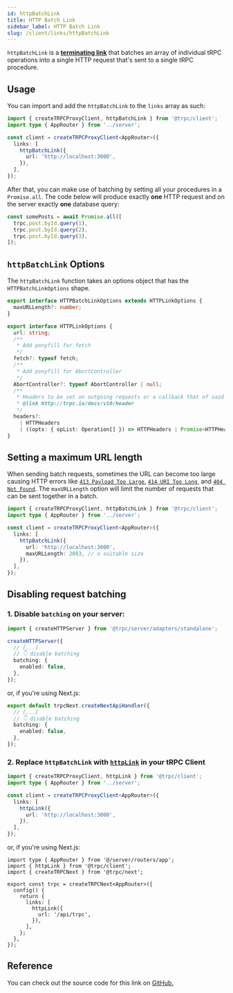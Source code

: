 ```yaml
---
id: httpBatchLink
title: HTTP Batch Link
sidebar_label: HTTP Batch Link
slug: /client/links/httpBatchLink
---
```


`httpBatchLink` is a [**terminating link**](./overview.md#the-terminating-link) that batches an array of individual tRPC operations into a single HTTP request that's sent to a single tRPC procedure.

## Usage

You can import and add the `httpBatchLink` to the `links` array as such:

```ts title="client/index.ts"
import { createTRPCProxyClient, httpBatchLink } from '@trpc/client';
import type { AppRouter } from '../server';

const client = createTRPCProxyClient<AppRouter>({
  links: [
    httpBatchLink({
      url: 'http://localhost:3000',
    }),
  ],
});
```

After that, you can make use of batching by setting all your procedures in a `Promise.all`. The code below will produce exactly **one** HTTP request and on the server exactly **one** database query:

```ts
const somePosts = await Promise.all([
  trpc.post.byId.query(1),
  trpc.post.byId.query(2),
  trpc.post.byId.query(3),
]);
```

## `httpBatchLink` Options

The `httpBatchLink` function takes an options object that has the `HTTPBatchLinkOptions` shape.

```ts
export interface HTTPBatchLinkOptions extends HTTPLinkOptions {
  maxURLLength?: number;
}

export interface HTTPLinkOptions {
  url: string;
  /**
   * Add ponyfill for fetch
   */
  fetch?: typeof fetch;
  /**
   * Add ponyfill for AbortController
   */
  AbortController?: typeof AbortController | null;
  /**
   * Headers to be set on outgoing requests or a callback that of said headers
   * @link http://trpc.io/docs/v10/header
   */
  headers?:
    | HTTPHeaders
    | ((opts: { opList: Operation[] }) => HTTPHeaders | Promise<HTTPHeaders>);
}
```

## Setting a maximum URL length

When sending batch requests, sometimes the URL can become too large causing HTTP errors like [`413 Payload Too Large`](https://developer.mozilla.org/en-US/docs/Web/HTTP/Status/413), [`414 URI Too Long`](https://developer.mozilla.org/en-US/docs/Web/HTTP/Status/414), and [`404 Not Found`](https://developer.mozilla.org/en-US/docs/Web/HTTP/Status/404). The `maxURLLength` option will limit the number of requests that can be sent together in a batch.

```ts title="client/index.ts"
import { createTRPCProxyClient, httpBatchLink } from '@trpc/client';
import type { AppRouter } from '../server';

const client = createTRPCProxyClient<AppRouter>({
  links: [
    httpBatchLink({
      url: 'http://localhost:3000',
      maxURLLength: 2083, // a suitable size
    }),
  ],
});
```

## Disabling request batching

### 1. Disable `batching` on your server:

```ts title="server.ts"
import { createHTTPServer } from '@trpc/server/adapters/standalone';

createHTTPServer({
  // [...]
  // 👇 disable batching
  batching: {
    enabled: false,
  },
});
```

or, if you're using Next.js:

```ts title='pages/api/trpc/[trpc].ts'
export default trpcNext.createNextApiHandler({
  // [...]
  // 👇 disable batching
  batching: {
    enabled: false,
  },
});
```

### 2. Replace `httpBatchLink` with [`httpLink`](./httpLink.md) in your tRPC Client

```ts title="client/index.ts"
import { createTRPCProxyClient, httpLink } from '@trpc/client';
import type { AppRouter } from '../server';

const client = createTRPCProxyClient<AppRouter>({
  links: [
    httpLink({
      url: 'http://localhost:3000',
    }),
  ],
});
```

or, if you're using Next.js:

```tsx title='utils/trpc.ts'
import type { AppRouter } from '@/server/routers/app';
import { httpLink } from '@trpc/client';
import { createTRPCNext } from '@trpc/next';

export const trpc = createTRPCNext<AppRouter>({
  config() {
    return {
      links: [
        httpLink({
          url: '/api/trpc',
        }),
      ],
    };
  },
});
```

## Reference

You can check out the source code for this link on [GitHub.](https://github.com/trpc/trpc/blob/main/packages/client/src/links/httpBatchLink/index.ts)
